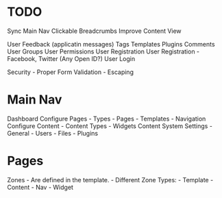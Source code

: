 TODO
====

Sync Main Nav
Clickable Breadcrumbs
Improve Content View

User Feedback (applicatin messages)
Tags
Templates
Plugins
Comments
User Groups
User Permissions
User Registration
User Registration - Facebook, Twitter (Any Open ID?)
User Login

Security
	- Proper Form Validation
	- Escaping


Main Nav
========
Dashboard
Configure Pages
	- Types
	- Pages
	- Templates
	- Navigation
Configure Content
	- Content Types
	- Widgets
Content
	<dynamic>
System Settings
	- General
	- Users
	- Files
	- Plugins



Pages
=====


Zones
	- Are defined in the template.
	- Different Zone Types:
		- Template
		- Content
		- Nav
		- Widget






